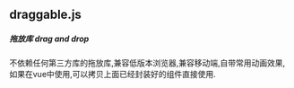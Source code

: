 ## draggable.js

##### 拖放库 drag and drop

不依赖任何第三方库的拖放库,兼容低版本浏览器,兼容移动端,自带常用动画效果,如果在vue中使用,可以拷贝上面已经封装好的组件直接使用.
